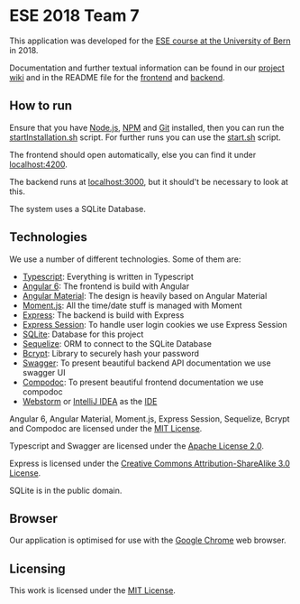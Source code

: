 # ESE 2018 Team 7

This application was developed for the [ESE course at the University of Bern](http://scg.unibe.ch/teaching/ese) in 2018.

Documentation and further textual information can be found in our [project wiki](https://github.com/scg-unibe-ch/ese2018-team7/wiki) and in the README file for the [frontend](https://github.com/scg-unibe-ch/ese2018-team7/tree/master/frontend) and [backend](https://github.com/scg-unibe-ch/ese2018-team7/tree/master/backend).

## How to run
Ensure that you have [Node.js](https://nodejs.org/en/), [NPM](https://www.npmjs.com/) and [Git](https://git-scm.com/) installed, then you can run the [startInstallation.sh](https://github.com/scg-unibe-ch/ese2018-team7/blob/master/startInstallation.sh) script. For further runs you can use the [start.sh](https://github.com/scg-unibe-ch/ese2018-team7/blob/master/start.sh) script.

The frontend should open automatically, else you can find it under [localhost:4200](http://localhost:4200).

The backend runs at [localhost:3000](http://localhost:3000), but it should't be necessary to look at this.

The system uses a SQLite Database.

## Technologies
We use a number of different technologies. Some of them are:
- [Typescript](https://www.typescriptlang.org): Everything is written in Typescript
- [Angular 6](https://angular.io/): The frontend is build with Angular
- [Angular Material](https://material.angular.io/): The design is heavily based on Angular Material
- [Moment.js](https://momentjs.com/docs/): All the time/date stuff is managed with Moment
- [Express](https://expressjs.com): The backend is build with Express
- [Express Session](https://github.com/expressjs/session): To handle user login cookies we use Express Session
- [SQLite](https://www.sqlite.org/): Database for this project
- [Sequelize](http://docs.sequelizejs.com/): ORM to connect to the SQLite Database
- [Bcrypt](https://github.com/kelektiv/node.bcrypt.js): Library to securely hash your password
- [Swagger](https://github.com/swagger-api/swagger-ui/): To present beautiful backend API documentation we use swagger UI
- [Compodoc](https://compodoc.app/): To present beautiful frontend documentation we use compodoc
- [Webstorm](https://www.jetbrains.com/webstorm/) or [IntelliJ IDEA](https://www.jetbrains.com/idea/) as the [IDE](https://en.wikipedia.org/wiki/Integrated_development_environment)

Angular 6, Angular Material, Moment.js, Express Session, Sequelize, Bcrypt and Compodoc are licensed under the [MIT License](https://spdx.org/licenses/MIT.html).

Typescript and Swagger are licensed under the [Apache License 2.0](https://www.apache.org/licenses/LICENSE-2.0).

Express is licensed under the [Creative Commons Attribution-ShareAlike 3.0 License](https://creativecommons.org/licenses/by-sa/3.0/legalcode).

SQLite is in the public domain.

## Browser
Our application is optimised for use with the [Google Chrome](http://www.google.com/chrome) web browser.

## Licensing
This work is licensed under the [MIT License](https://github.com/scg-unibe-ch/ese2018-team7/blob/master/LICENSE.md).
